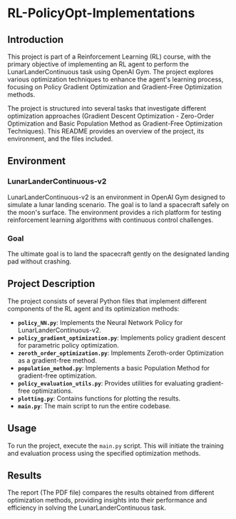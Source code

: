 # RL-PolicyOpt-Implementations

## Introduction
This project is part of a Reinforcement Learning (RL) course, with the primary objective of implementing an RL agent to perform the LunarLanderContinuous task using OpenAI Gym. The project explores various optimization techniques to enhance the agent's learning process, focusing on Policy Gradient Optimization and Gradient-Free Optimization methods.

The project is structured into several tasks that investigate different optimization approaches (Gradient Descent Optimization - Zero-Order Optimization and Basic Population Method as Gradient-Free Optimization Techniques). This README provides an overview of the project, its environment, and the files included.

## Environment
### LunarLanderContinuous-v2
LunarLanderContinuous-v2 is an environment in OpenAI Gym designed to simulate a lunar landing scenario. The goal is to land a spacecraft safely on the moon's surface. The environment provides a rich platform for testing reinforcement learning algorithms with continuous control challenges.

### Goal
The ultimate goal is to land the spacecraft gently on the designated landing pad without crashing.

## Project Description

The project consists of several Python files that implement different components of the RL agent and its optimization methods:

- **`policy_NN.py`**: Implements the Neural Network Policy for LunarLanderContinuous-v2.
- **`policy_gradient_optimization.py`**: Implements policy gradient descent for parametric policy optimization.
- **`zeroth_order_optimization.py`**: Implements Zeroth-order Optimization as a gradient-free method.
- **`population_method.py`**: Implements a basic Population Method for gradient-free optimization.
- **`policy_evaluation_utils.py`**: Provides utilities for evaluating gradient-free optimizations.
- **`plotting.py`**: Contains functions for plotting the results.
- **`main.py`**: The main script to run the entire codebase.

## Usage

To run the project, execute the `main.py` script. This will initiate the training and evaluation process using the specified optimization methods.

## Results

The report (The PDF file) compares the results obtained from different optimization methods, providing insights into their performance and efficiency in solving the LunarLanderContinuous task.
